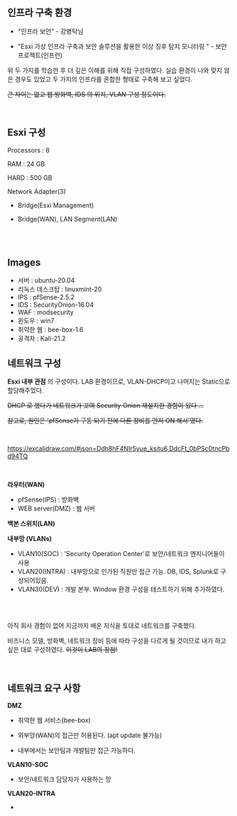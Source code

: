 ## 인프라 구축 환경

- "인프라 보안" - 강병탁님

- "Esxi 가상 인프라 구축과 보안 솔루션을 활용한 이상 징후 탐지 모니터링 " - 보안프로젝트(인프런)

위 두 가지를 학습한 후 더 깊은 이해를 위해 직접 구성하였다. 실습 환경이 나와 맞지 않은 경우도 있었고 두 가지의 인프라를 혼합한 형태로 구축해 보고 싶었다.

~~큰 차이는 없고 웹 방화벽, IDS 의 위치, VLAN 구성 정도이다.~~

<br>

## Esxi 구성

Processors : 8

RAM : 24 GB

HARD : 500 GB

Network Adapter(3)

- Bridge(Esxi Management)

- Bridge(WAN), LAN Segment(LAN)

<br><br>

## Images

- 서버 : ubuntu-20.04
- 리눅스 데스크탑 : linuxmint-20
- IPS : pfSense-2.5.2
- IDS : SecurityOnion-16.04
- WAF : modsecurity
- 윈도우 : win7
- 취약한 웹 : bee-box-1.6
- 공격자 : Kali-21.2



## 네트워크 구성

__Esxi 내부 관점__ 의 구성이다. LAB 환경이므로, VLAN-DHCP이고 나머지는 Static으로 할당해주었다. 

 ~~DHCP 로 했다가 네트워크가 꼬여 Security Onion 재설치한 경험이 있다 ...~~

~~참고로, 원인은 'pfSense가 구동 되기 전에 다른 장비를 먼저 ON 해서'였다.~~

<br>

https://excalidraw.com/#json=Ddh8hF4NIr5yue_ksitu6,DdcFt_0bPSc0tncPbd94TQ

<br>

__라우터(WAN)__

- pfSense(IPS) : 방화벽
- WEB server(DMZ) : 웹 서버

__백본 스위치(LAN)__

__내부망 (VLANs)__

- VLAN10(SOC) : 'Security Operation Center'로 보안/네트워크 엔지니어들이 사용
- VLAN20(INTRA) : 내부망으로 인가된 직원만 접근 가능. DB, IDS, Splunk로 구성되어있음.
- VLAN30(DEV)  : 개발 본부. Window 환경 구성을 테스트하기 위해 추가하였다.

<br><br>

아직 회사 경험이 없어 지금까지 배운 지식을 토대로 네트워크를 구축했다.

비즈니스 모델, 방화벽, 네트워크 장비 등에 따라 구성을 다르게 될 것이므로 내가 하고 싶은 대로 구성하였다. ~~이것이 LAB의 장점!~~

<br>

## 네트워크 요구 사항

__DMZ__

- 취약한 웹 서비스(bee-box)

- 외부망(WAN)의 접근만 허용된다. (apt update 불가능)
- 내부에서는 보안팀과 개발팀만 접근 가능하다.

__VLAN10-SOC__

- 보안/네트워크 담당자가 사용하는 망

__VLAN20-INTRA__

- 

